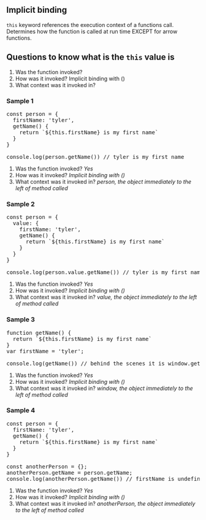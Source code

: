 ## Implicit binding

`this` keyword references the execution context of a functions call. Determines how the function is called at run time EXCEPT for arrow functions.

## Questions to know what is the `this` value is

1. Was the function invoked?
2. How was it invoked? Implicit binding with ()
3. What context was it invoked in?

### Sample 1

<pre>
const person = {
  firstName: 'tyler',
  getName() {
    return `${this.firstName} is my first name`
  }
}

console.log(person.getName()) // tyler is my first name
</pre>

1. Was the function invoked?
   <i>Yes</i>
2. How was it invoked?
   <i>Implicit binding with ()</i>
3. What context was it invoked in?
   <i>person, the object immediately to the left of method called</i>

### Sample 2

<pre>
const person = {
  value: {
    firstName: 'tyler',
    getName() {
      return `${this.firstName} is my first name`
    }
  }
}

console.log(person.value.getName()) // tyler is my first name
</pre>

1. Was the function invoked?
   <i>Yes</i>
2. How was it invoked?
   <i>Implicit binding with ()</i>
3. What context was it invoked in?
   <i>value, the object immediately to the left of method called</i>

### Sample 3

<pre>
function getName() {
  return `${this.firstName} is my first name`
}
var firstName = 'tyler';

console.log(getName()) // behind the scenes it is window.getName();
</pre>

1. Was the function invoked?
   <i>Yes</i>
2. How was it invoked?
   <i>Implicit binding with ()</i>
3. What context was it invoked in?
   <i>window, the object immediately to the left of method called</i>

### Sample 4

<pre>
const person = {
  firstName: 'tyler',
  getName() {
    return `${this.firstName} is my first name`
  }
}

const anotherPerson = {};
anotherPerson.getName = person.getName;
console.log(anotherPerson.getName()) // firstName is undefined
</pre>

1. Was the function invoked?
   <i>Yes</i>
2. How was it invoked?
   <i>Implicit binding with ()</i>
3. What context was it invoked in?
   <i>anotherPerson, the object immediately to the left of method called</i>

